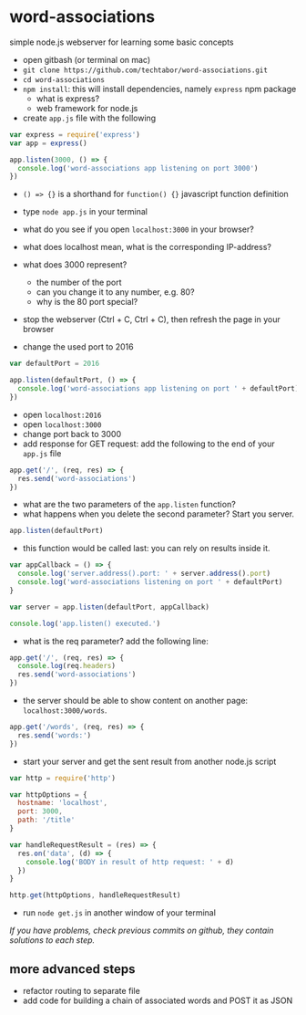 # word-associations
simple node.js webserver for learning some basic concepts

* open gitbash (or terminal on mac)
* `git clone https://github.com/techtabor/word-associations.git`
* `cd word-associations`
* `npm install`: this will install dependencies, namely `express` npm package
  * what is express?
  * web framework for node.js
* create `app.js` file with the following

``` javascript
var express = require('express')
var app = express()

app.listen(3000, () => {
  console.log('word-associations app listening on port 3000')
})
```

* `() => {}` is a shorthand for `function() {}` javascript function definition

* type `node app.js` in your terminal
* what do you see if you open `localhost:3000` in your browser?
* what does localhost mean, what is the corresponding IP-address?
* what does 3000 represent?
  * the number of the port
  * can you change it to any number, e.g. 80?
  * why is the 80 port special?
* stop the webserver (Ctrl + C, Ctrl + C), then refresh the page in your browser
* change the used port to 2016

``` javascript
var defaultPort = 2016

app.listen(defaultPort, () => {
  console.log('word-associations app listening on port ' + defaultPort)
})
```

* open ```localhost:2016```
* open ```localhost:3000```
* change port back to 3000
* add response for GET request: add the following to the end of your `app.js` file

``` javascript
app.get('/', (req, res) => {
  res.send('word-associations')
})
```

* what are the two parameters of the `app.listen` function?
* what happens when you delete the second parameter? Start you server.

``` javascript
app.listen(defaultPort)
```

* this function would be called last: you can rely on results inside it.

``` javascript
var appCallback = () => {
  console.log('server.address().port: ' + server.address().port)
  console.log('word-associations listening on port ' + defaultPort)
}

var server = app.listen(defaultPort, appCallback)

console.log('app.listen() executed.')
```

* what is the req parameter? add the following line:

``` javascript
app.get('/', (req, res) => {
  console.log(req.headers)
  res.send('word-associations')
})
```

* the server should be able to show content on another page: `localhost:3000/words`.

``` javascript
app.get('/words', (req, res) => {
  res.send('words:')
})
```

* start your server and get the sent result from another node.js script

``` javascript
var http = require('http')

var httpOptions = {
  hostname: 'localhost',
  port: 3000,
  path: '/title'
}

var handleRequestResult = (res) => {
  res.on('data', (d) => {
    console.log('BODY in result of http request: ' + d)
  })
}

http.get(httpOptions, handleRequestResult)
```

* run `node get.js` in another window of your terminal

*If you have problems, check previous commits on github, they contain solutions to each step.*

## more advanced steps

* refactor routing to separate file
* add code for building a chain of associated words and POST it as JSON
